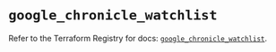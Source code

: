 # `google_chronicle_watchlist`

Refer to the Terraform Registry for docs: [`google_chronicle_watchlist`](https://registry.terraform.io/providers/hashicorp/google/6.49.2/docs/resources/chronicle_watchlist).
